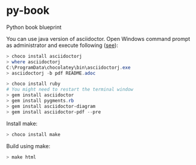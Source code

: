 # py-book
Python book blueprint



You can use java version of asciidoctor. Open Windows command prompt as administrator and execute following ([see](https://github.com/asciidoctor/asciidoctorj#windows-installation)):

```powershell
> choco install asciidoctorj
> where asciidoctorj
C:\ProgramData\chocolatey\bin\asciidoctorj.exe
> asciidoctorj -b pdf README.adoc
```



```powershell
> choco install ruby
# You might need to restart the terminal window
> gem install asciidoctor
> gem install pygments.rb
> gem install asciidoctor-diagram
> gem install asciidoctor-pdf --pre
```

Install make:

```powershell
> choco install make
```

Build using make:

```bash
> make html
```

